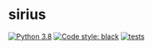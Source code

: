 # sirius

[![Python 3.8](https://img.shields.io/badge/python-3.8-blue.svg)](https://www.python.org/downloads/release/python-380/)
[![Code style: black](https://img.shields.io/badge/code%20style-black-000000.svg)](https://github.com/psf/black)
[![tests](https://github.com/casangi/sirius/actions/workflows/python-testing.yml/badge.svg?branch=main)](https://github.com/casangi/sirius/actions/workflows/python-testing.yml)
